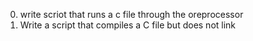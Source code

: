 0. write scriot that runs a c file through the oreprocessor
1. Write a script that compiles a C file but does not link
